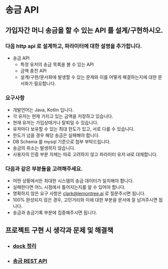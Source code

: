 # 송금 API

## 가입자간 머니 송금을 할 수 있는 API 를 설계/구현하시오.
### 다음 http api 로 설계하고, 파라미터에 대한 설명을 추가합니다.
- 송금 API
   - 특정 유저의 송금 목록을 볼 수 있는 API
   - 금액 충전 API
   - 설계/구현/문서화에 발생할 수 있는 문제와 이를 어떻게 해결하는지에 대한 문서화가 필요합니다.

### 요구사항
- 개발언어는 Java, Kotlin  입니다. 
- 각 유저는 현재 가지고 있는 금액을 저장하고 있습니다.
- 현재 유저는 가입상태거나 탈퇴일 수 있습니다.
- 유저마다 보유할 수 있는 최대 한도가 있고, 서로 다를 수 있습니다.
- 한도가 넘을 경우 해당 송금은 실패해야 합니다.
- DB Schema 를 mysql 기준으로 첨부 부탁드립니다.
- 송금의 취소는 발생하지 않습니다.
- 사용자의 인증 부분 자체는 따로 고려하지 않고 파라미터 유저 id로 대체합니다.

### 다음과 같은 부분들을 고려해주세요.
- 어떤 상황에서든 최대한 시스템의 송금 데이터가 일치해야 합니다.
- 실패한다면 어느 시점에서 틀어지는지를 알 수 있어야 합니다.
- 명확하지 않은 요구 사항은 clark@lemontree.ai 로 질문주시면 됩니다.
- 100% 완성되지 않은 경우, 고민거리와 이에 대한 부분을 문서에 잘 남겨주시면 됩니다.
- 송금과 송금기록 부분에 집중해주시면 됩니다.

## 프로젝트 구현 시 생각과 문제 및 해결책
- ### [dock 정리](https://github.com/JeongJeWan/remittance_project/tree/main/docs)
- ### [송금 REST API](https://github.com/JeongJeWan/remittance_project/blob/main/docs/%EC%86%A1%EA%B8%88%20API.md)
